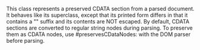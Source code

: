 This class represents a preserved CDATA section from a parsed document. It behaves like its superclass, except that its printed form differs in that it contains a "<![CDATA[" prefix and a "]]>" suffix and its contents are NOT escaped. By default, CDATA sections are converted to regular string nodes during parsing. To preserve them as CDATA nodes, use #preservesCDataNodes: with the DOM parser before parsing.